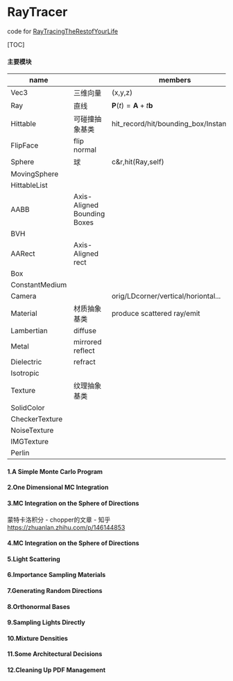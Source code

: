 # RayTracer

code for [RayTracingTheRestofYourLife](https://github.com/RayTracing/raytracing.github.io/)

[TOC]

#### 主要模块

| name           |                             | members                                     |
| -------------- | --------------------------- | ------------------------------------------- |
| Vec3           | 三维向量                    | (x,y,z)                                     |
| Ray            | 直线                        | $\mathbf{P}(t) = \mathbf{A} + t \mathbf{b}$ |
| Hittable       | 可碰撞抽象基类              | hit_record/hit/bounding_box/Instances       |
| FlipFace       | flip normal                 |                                             |
| Sphere         | 球                          | c&r,hit(Ray,self)                           |
| MovingSphere   |                             |                                             |
| HittableList   |                             |                                             |
| AABB           | Axis-Aligned Bounding Boxes |                                             |
| BVH            |                             |                                             |
| AARect         | Axis-Aligned rect           |                                             |
| Box            |                             |                                             |
| ConstantMedium |                             |                                             |
| Camera         |                             | orig/LDcorner/vertical/horiontal...         |
| Material       | 材质抽象基类                | produce scattered ray/emit                  |
| Lambertian     | diffuse                     |                                             |
| Metal          | mirrored reflect            |                                             |
| Dielectric     | refract                     |                                             |
| Isotropic      |                             |                                             |
| Texture        | 纹理抽象基类                |                                             |
| SolidColor     |                             |                                             |
| CheckerTexture |                             |                                             |
| NoiseTexture   |                             |                                             |
| IMGTexture     |                             |                                             |
| Perlin         |                             |                                             |

#### 1.A Simple Monte Carlo Program

#### 2.One Dimensional MC Integration

#### 3.MC Integration on the Sphere of Directions

蒙特卡洛积分 - chopper的文章 - 知乎 https://zhuanlan.zhihu.com/p/146144853

#### 4.MC Integration on the Sphere of Directions

#### 5.Light Scattering

#### 6.Importance Sampling Materials

#### 7.Generating Random Directions

#### 8.Orthonormal Bases

#### 9.Sampling Lights Directly

#### 10.Mixture Densities

#### 11.Some Architectural Decisions

#### 12.Cleaning Up PDF Management